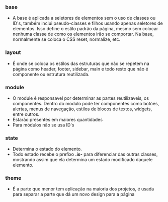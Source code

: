 ### base
  - A base é aplicada a seletores de elementos sem o uso de classes ou ID's, também inclui pseudo-classes e filhos usando apenas seletores de elementos. Isso define o estilo padrão da página, mesmo sem colocar nenhuma classe de como os elementos irão se comportar. Na base, normalmente se coloca o CSS reset, normalize, etc.
  
### layout
  - É onde se coloca os estilos das estruturas que não se repetem na página como header, footer, sidebar, main e todo resto que não é componente ou estrutura reutilizada.
  
### module
  - O module é responsavel por determinar as partes reutilizaveis, os componentes. Dentro do modulo pode ter componentes como botões, alertas, menus de navegação, estilos de blocos de textos, widgets, entre outros.
  - Estarão presentes em maiores quantidades
  - Para módulos não se usa ID's
  
### state
  - Determina o estado do elemento.
  - Todo estado recebe o prefixo **.is-** para diferenciar das outras classes, mostrando assim que ela determina um estado modificado daquele elemento.
  
### theme
  - É a parte que menor tem aplicação na maioria dos projetos, é usada para separar a parte que dá um novo design para a página
 
